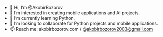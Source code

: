 - 👋 Hi, I’m @AkobirBozorov
- 👀 I’m interested in creating mobile applications and AI projects.
- 🌱 I’m currently learning Python.
- 💞️ I’m looking to collaborate for Python projects and mobile applications.
- 📫 Reach me: akobirbozorov.com / @akobirbozorov2003@gmail.com

<!---
AkobirBozorov/AkobirBozorov is a ✨ special ✨ repository because its `README.md` (this file) appears on your GitHub profile.
You can click the Preview link to take a look at your changes.
--->
